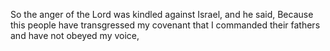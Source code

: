 So the anger of the Lord was kindled against Israel, and he said, Because this people have transgressed my covenant that I commanded their fathers and have not obeyed my voice,
